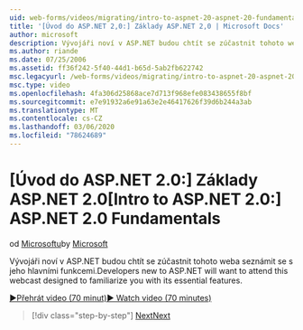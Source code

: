 ```yaml
---
uid: web-forms/videos/migrating/intro-to-aspnet-20-aspnet-20-fundamentals
title: '[Úvod do ASP.NET 2,0:] Základy ASP.NET 2,0 | Microsoft Docs'
author: microsoft
description: Vývojáři noví v ASP.NET budou chtít se zúčastnit tohoto weba seznámit se s jeho hlavními funkcemi.
ms.author: riande
ms.date: 07/25/2006
ms.assetid: ff36f242-5f40-44d1-b65d-5ab2fb622742
msc.legacyurl: /web-forms/videos/migrating/intro-to-aspnet-20-aspnet-20-fundamentals
msc.type: video
ms.openlocfilehash: 4fa306d25868ace7d713f968efe083438655f8bf
ms.sourcegitcommit: e7e91932a6e91a63e2e46417626f39d6b244a3ab
ms.translationtype: MT
ms.contentlocale: cs-CZ
ms.lasthandoff: 03/06/2020
ms.locfileid: "78624689"
---
```

# <a name="intro-to-aspnet-20-aspnet-20-fundamentals"></a><span data-ttu-id="125ec-103">[Úvod do ASP.NET 2.0:] Základy ASP.NET 2.0</span><span class="sxs-lookup"><span data-stu-id="125ec-103">[Intro to ASP.NET 2.0:] ASP.NET 2.0 Fundamentals</span></span>

<span data-ttu-id="125ec-104">od [Microsoftu](https://github.com/microsoft)</span><span class="sxs-lookup"><span data-stu-id="125ec-104">by [Microsoft](https://github.com/microsoft)</span></span>

<span data-ttu-id="125ec-105">Vývojáři noví v ASP.NET budou chtít se zúčastnit tohoto weba seznámit se s jeho hlavními funkcemi.</span><span class="sxs-lookup"><span data-stu-id="125ec-105">Developers new to ASP.NET will want to attend this webcast designed to familiarize you with its essential features.</span></span>

[<span data-ttu-id="125ec-106">&#9654;Přehrát video (70 minut)</span><span class="sxs-lookup"><span data-stu-id="125ec-106">&#9654; Watch video (70 minutes)</span></span>](https://channel9.msdn.com/Blogs/ASP-NET-Site-Videos/intro-to-aspnet-20-aspnet-20-fundamentals)

> [!div class="step-by-step"]
> [<span data-ttu-id="125ec-107">Next</span><span class="sxs-lookup"><span data-stu-id="125ec-107">Next</span></span>](intro-to-aspnet-20-user-interface-elements.md)
